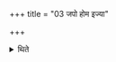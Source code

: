+++
title = "03 जपो होम इज्या"

+++

<details><summary>थिते</summary>

3. (An expiation is of the nature of) muttering (a formula), a libation (homa) or an offering (ijyā).
</details>
